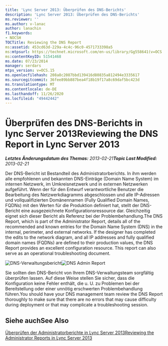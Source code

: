 ```yaml
---
title: 'Lync Server 2013: Überprüfen des DNS-Berichts'
description: 'Lync Server 2013: Überprüfen des DNS-Berichts'
ms.reviewer: ''
ms.author: v-lanac
author: lanachin
f1.keywords:
- NOCSH
TOCTitle: Reviewing the DNS Report
ms:assetid: 453cd63d-229a-4c4c-96c0-4571733398a5
ms:mtpsurl: https://technet.microsoft.com/en-us/library/Gg558641(v=OCS.15)
ms:contentKeyID: 51541468
ms.date: 07/23/2014
manager: serdars
mtps_version: v=OCS.15
ms.openlocfilehash: 208a8c2087bbd139416d80835a812494e3335617
ms.sourcegitcommit: 36fee89bb887bea4f18b19f17a8c69daf5bc423d
ms.translationtype: MT
ms.contentlocale: de-DE
ms.lasthandoff: 11/26/2020
ms.locfileid: "49442442"
---
```

# <a name="reviewing-the-dns-report-in-lync-server-2013"></a><span data-ttu-id="ff145-103">Überprüfen des DNS-Berichts in lync Server 2013</span><span class="sxs-lookup"><span data-stu-id="ff145-103">Reviewing the DNS Report in Lync Server 2013</span></span>

<div data-xmlns="http://www.w3.org/1999/xhtml">

<div class="topic" data-xmlns="http://www.w3.org/1999/xhtml" data-msxsl="urn:schemas-microsoft-com:xslt" data-cs="https://msdn.microsoft.com/">

<div data-asp="https://msdn2.microsoft.com/asp">



</div>

<div id="mainSection">

<div id="mainBody"><span data-ttu-id="ff145-104">

<span> </span></span><span class="sxs-lookup"><span data-stu-id="ff145-104">

<span> </span></span></span>

<span data-ttu-id="ff145-105">_**Letztes Änderungsdatum des Themas:** 2013-02-21_</span><span class="sxs-lookup"><span data-stu-id="ff145-105">_**Topic Last Modified:** 2013-02-21_</span></span>

<span data-ttu-id="ff145-p101">Der DNS-Bericht ist Bestandteil des Administratorberichts. In ihm werden alle empfohlenen und bekannten DNS-Einträge (Domain Name System) im internen Netzwerk, im Umkreisnetzwerk und in externen Netzwerken aufgeführt. Wenn der für den Entwurf verantwortliche Benutzer die Bearbeitung des Netzwerkdiagramms abgeschlossen und alle IP-Adressen und vollqualifizierten Domänennamen (Fully Qualified Domain Names, FQDNs) mit den Werten für die Produktion definiert hat, stellt der DNS-Bericht eine ausgezeichnete Konfigurationsressource dar. Gleichzeitig eignet sich dieser Bericht als Referenz bei der Problembehandlung.</span><span class="sxs-lookup"><span data-stu-id="ff145-p101">The DNS Report, which is part of the Administrator Report, details all of the recommended and known entries for the Domain Name System (DNS) in the internal, perimeter, and external networks. If the designer has completed the edits to the network diagram, and all IP addresses and fully qualified domain names (FQDNs) are defined to their production values, the DNS Report provides an excellent configuration resource. This report can also serve as an operational troubleshooting document.</span></span>

<span data-ttu-id="ff145-109">![DNS-Verwaltungsbericht](images/Gg558641.9dd1e810-ddc7-4816-a806-4239baf9ec51(OCS.15).jpg "DNS-Verwaltungsbericht")</span><span class="sxs-lookup"><span data-stu-id="ff145-109">![DNS Admin Report](images/Gg558641.9dd1e810-ddc7-4816-a806-4239baf9ec51(OCS.15).jpg "DNS Admin Report")</span></span>

<span data-ttu-id="ff145-110">Sie sollten den DNS-Bericht von Ihrem DNS-Verwaltungsteam sorgfältig überprüfen lassen. Auf diese Weise stellen Sie sicher, dass die Konfiguration keine Fehler enthält, die u. U. zu Problemen bei der Bereitstellung oder einer unnötig erschwerten Problembehandlung führen.</span><span class="sxs-lookup"><span data-stu-id="ff145-110">You should have your DNS management team review the DNS Report thoroughly to make sure that there are no errors that may cause difficulty during deployment or that may complicate a troubleshooting session.</span></span>

<div>

## <a name="see-also"></a><span data-ttu-id="ff145-111">Siehe auch</span><span class="sxs-lookup"><span data-stu-id="ff145-111">See Also</span></span>


[<span data-ttu-id="ff145-112">Überprüfen der Administratorberichte in Lync Server 2013</span><span class="sxs-lookup"><span data-stu-id="ff145-112">Reviewing the Administrator Reports in Lync Server 2013</span></span>](lync-server-2013-reviewing-the-administrator-reports.md)  
  

<span data-ttu-id="ff145-113"></div>

</div>

<span> </span>

</div>

</div>

</span><span class="sxs-lookup"><span data-stu-id="ff145-113"></div>

</div>

<span> </span>

</div>

</div>

</span></span></div>

